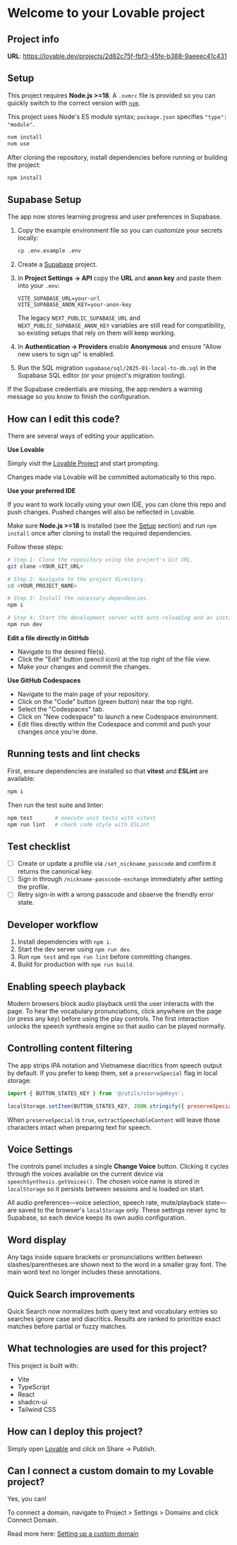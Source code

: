 # Welcome to your Lovable project

## Project info

**URL**: https://lovable.dev/projects/2d82c75f-fbf3-45fe-b388-9aeeec41c431

## Setup

This project requires **Node.js >=18**. A `.nvmrc` file is provided so you can
quickly switch to the correct version with
[`nvm`](https://github.com/nvm-sh/nvm#installing-and-updating).

This project uses Node's ES module syntax; `package.json` specifies `"type": "module"`.

```sh
nvm install
nvm use
```

After cloning the repository, install dependencies before running or building
the project:

```sh
npm install
```

## Supabase Setup

The app now stores learning progress and user preferences in Supabase.

1. Copy the example environment file so you can customize your secrets locally:

   ```sh
   cp .env.example .env
   ```

2. Create a [Supabase](https://supabase.com/) project.
3. In **Project Settings → API** copy the **URL** and **anon key** and paste them into your `.env`:

   ```
   VITE_SUPABASE_URL=your-url
   VITE_SUPABASE_ANON_KEY=your-anon-key
   ```

   The legacy `NEXT_PUBLIC_SUPABASE_URL` and `NEXT_PUBLIC_SUPABASE_ANON_KEY` variables are still read for compatibility, so existing setups that rely on them will keep working.

4. In **Authentication → Providers** enable **Anonymous** and ensure "Allow new users to sign up" is enabled.
5. Run the SQL migration `supabase/sql/2025-01-local-to-db.sql` in the Supabase SQL editor (or your project's migration tooling).

If the Supabase credentials are missing, the app renders a warning message so you know to finish the configuration.

## How can I edit this code?

There are several ways of editing your application.

**Use Lovable**

Simply visit the [Lovable Project](https://lovable.dev/projects/2d82c75f-fbf3-45fe-b388-9aeeec41c431) and start prompting.

Changes made via Lovable will be committed automatically to this repo.

**Use your preferred IDE**

If you want to work locally using your own IDE, you can clone this repo and push changes. Pushed changes will also be reflected in Lovable.

Make sure **Node.js >=18** is installed (see the [Setup](#setup) section) and run `npm install` once after cloning to install the required dependencies.

Follow these steps:

```sh
# Step 1: Clone the repository using the project's Git URL.
git clone <YOUR_GIT_URL>

# Step 2: Navigate to the project directory.
cd <YOUR_PROJECT_NAME>

# Step 3: Install the necessary dependencies.
npm i

# Step 4: Start the development server with auto-reloading and an instant preview.
npm run dev
```

**Edit a file directly in GitHub**

- Navigate to the desired file(s).
- Click the "Edit" button (pencil icon) at the top right of the file view.
- Make your changes and commit the changes.

**Use GitHub Codespaces**

- Navigate to the main page of your repository.
- Click on the "Code" button (green button) near the top right.
- Select the "Codespaces" tab.
- Click on "New codespace" to launch a new Codespace environment.
- Edit files directly within the Codespace and commit and push your changes once you're done.

## Running tests and lint checks

First, ensure dependencies are installed so that **vitest** and **ESLint** are available:

```sh
npm i
```

Then run the test suite and linter:

```sh
npm test       # execute unit tests with vitest
npm run lint   # check code style with ESLint
```

## Test checklist

- [ ] Create or update a profile via `/set_nickname_passcode` and confirm it returns the canonical key.
- [ ] Sign in through `/nickname-passcode-exchange` immediately after setting the profile.
- [ ] Retry sign-in with a wrong passcode and observe the friendly error state.

## Developer workflow

1. Install dependencies with `npm i`.
2. Start the dev server using `npm run dev`.
3. Run `npm test` and `npm run lint` before committing changes.
4. Build for production with `npm run build`.


## Enabling speech playback

Modern browsers block audio playback until the user interacts with the page.
To hear the vocabulary pronunciations, click anywhere on the page (or press any
key) before using the play controls. The first interaction unlocks the speech
synthesis engine so that audio can be played normally.

## Controlling content filtering

The app strips IPA notation and Vietnamese diacritics from speech output by default.
If you prefer to keep them, set a `preserveSpecial` flag in local storage:

```js
import { BUTTON_STATES_KEY } from '@/utils/storageKeys';

localStorage.setItem(BUTTON_STATES_KEY, JSON.stringify({ preserveSpecial: true }));
```

When `preserveSpecial` is `true`, `extractSpeechableContent` will leave those
characters intact when preparing text for speech.

## Voice Settings

The controls panel includes a single **Change Voice** button. Clicking it cycles through the voices available on the current device via `speechSynthesis.getVoices()`. The chosen voice name is stored in `localStorage` so it persists between sessions and is loaded on start.

All audio preferences—voice selection, speech rate, mute/playback state—are saved to the browser's `localStorage` only. These settings never sync to Supabase, so each device keeps its own audio configuration.

## Word display

Any tags inside square brackets or pronunciations written between slashes/parentheses are shown next to the word in a smaller gray font. The main word text no longer includes these annotations.

## Quick Search improvements

Quick Search now normalizes both query text and vocabulary entries so searches
ignore case and diacritics. Results are ranked to prioritize exact matches
before partial or fuzzy matches.

## What technologies are used for this project?

This project is built with:

- Vite
- TypeScript
- React
- shadcn-ui
- Tailwind CSS

## How can I deploy this project?

Simply open [Lovable](https://lovable.dev/projects/2d82c75f-fbf3-45fe-b388-9aeeec41c431) and click on Share -> Publish.

## Can I connect a custom domain to my Lovable project?

Yes, you can!

To connect a domain, navigate to Project > Settings > Domains and click Connect Domain.

Read more here: [Setting up a custom domain](https://docs.lovable.dev/tips-tricks/custom-domain#step-by-step-guide)

